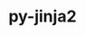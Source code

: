 ---
title: "py-jinja2"
layout: cache
categories: [package, develop-2024-11-03]
meta: {"versions": ["3.1.4"], "compilers": ["apple-clang@=15.0.0", "gcc@=11.1.0", "gcc@=11.4.0", "gcc@=13.2.0", "gcc@=7.3.1", "gcc@=9.4.0", "oneapi@=2024.2.1"], "oss": ["amzn2", "ubuntu20.04", "ubuntu22.04", "ubuntu24.04", "ventura"], "platforms": ["darwin", "linux"], "targets": ["aarch64", "neoverse_n1", "neoverse_v1", "neoverse_v2", "ppc64le", "x86_64_v3"], "stacks": ["aws-isc", "aws-isc-aarch64", "data-vis-sdk", "e4s", "e4s-neoverse-v2", "e4s-neoverse_v1", "e4s-oneapi", "e4s-power", "ml-darwin-aarch64-mps", "ml-linux-aarch64-cpu", "ml-linux-aarch64-cuda", "ml-linux-x86_64-cpu", "ml-linux-x86_64-cuda", "root"], "num_specs": 17, "num_specs_by_stack": {"root": 17, "ml-darwin-aarch64-mps": 1, "aws-isc-aarch64": 2, "aws-isc": 1, "e4s-power": 1, "data-vis-sdk": 2, "e4s-neoverse_v1": 1, "e4s-neoverse-v2": 1, "e4s": 4, "e4s-oneapi": 2, "ml-linux-aarch64-cpu": 1, "ml-linux-aarch64-cuda": 1, "ml-linux-x86_64-cpu": 1, "ml-linux-x86_64-cuda": 1}}
spec_details: [{"hash": "wrkqquvcmex35kswud6q4bq4l4o4vq72", "compiler": "apple-clang@=15.0.0", "versions": ["3.1.4"], "os": "ventura", "platform": "darwin", "target": "aarch64", "variants": ["build_system=python_pip", "~i18n"], "stacks": ["root", "ml-darwin-aarch64-mps"], "size": "-", "tarball": "https://binaries.spack.io/develop-2024-11-03/build_cache/darwin-ventura-aarch64/apple-clang-15.0.0/py-jinja2-3.1.4/darwin-ventura-aarch64-apple-clang-15.0.0-py-jinja2-3.1.4-wrkqquvcmex35kswud6q4bq4l4o4vq72.spack"}, {"hash": "u7qm7kwcurwkngmhv6z2nb6oz6rlsinf", "compiler": "gcc@=7.3.1", "versions": ["3.1.4"], "os": "amzn2", "platform": "linux", "target": "aarch64", "variants": ["build_system=python_pip", "~i18n"], "stacks": ["root", "aws-isc-aarch64"], "size": "-", "tarball": "https://binaries.spack.io/develop-2024-11-03/build_cache/linux-amzn2-aarch64/gcc-7.3.1/py-jinja2-3.1.4/linux-amzn2-aarch64-gcc-7.3.1-py-jinja2-3.1.4-u7qm7kwcurwkngmhv6z2nb6oz6rlsinf.spack"}, {"hash": "lafiftdaanqxjm2ops2wzlm54f4mqpi7", "compiler": "gcc@=7.3.1", "versions": ["3.1.4"], "os": "amzn2", "platform": "linux", "target": "neoverse_n1", "variants": ["build_system=python_pip", "~i18n"], "stacks": ["root", "aws-isc-aarch64"], "size": "-", "tarball": "https://binaries.spack.io/develop-2024-11-03/build_cache/linux-amzn2-neoverse_n1/gcc-7.3.1/py-jinja2-3.1.4/linux-amzn2-neoverse_n1-gcc-7.3.1-py-jinja2-3.1.4-lafiftdaanqxjm2ops2wzlm54f4mqpi7.spack"}, {"hash": "wbgmikiqhc47qc4t7flxhlskze67u7vf", "compiler": "gcc@=7.3.1", "versions": ["3.1.4"], "os": "amzn2", "platform": "linux", "target": "x86_64_v3", "variants": ["build_system=python_pip", "~i18n"], "stacks": ["root", "aws-isc"], "size": "-", "tarball": "https://binaries.spack.io/develop-2024-11-03/build_cache/linux-amzn2-x86_64_v3/gcc-7.3.1/py-jinja2-3.1.4/linux-amzn2-x86_64_v3-gcc-7.3.1-py-jinja2-3.1.4-wbgmikiqhc47qc4t7flxhlskze67u7vf.spack"}, {"hash": "oej2lun3l74nfvvarp5xw7osvr5soreu", "compiler": "gcc@=9.4.0", "versions": ["3.1.4"], "os": "ubuntu20.04", "platform": "linux", "target": "ppc64le", "variants": ["build_system=python_pip", "~i18n"], "stacks": ["root", "e4s-power"], "size": "-", "tarball": "https://binaries.spack.io/develop-2024-11-03/build_cache/linux-ubuntu20.04-ppc64le/gcc-9.4.0/py-jinja2-3.1.4/linux-ubuntu20.04-ppc64le-gcc-9.4.0-py-jinja2-3.1.4-oej2lun3l74nfvvarp5xw7osvr5soreu.spack"}, {"hash": "o4bclbl4nx7tvkqa5pc3yz53542b3y2d", "compiler": "gcc@=11.1.0", "versions": ["3.1.4"], "os": "ubuntu20.04", "platform": "linux", "target": "x86_64_v3", "variants": ["build_system=python_pip", "~i18n"], "stacks": ["root", "data-vis-sdk"], "size": "-", "tarball": "https://binaries.spack.io/develop-2024-11-03/build_cache/linux-ubuntu20.04-x86_64_v3/gcc-11.1.0/py-jinja2-3.1.4/linux-ubuntu20.04-x86_64_v3-gcc-11.1.0-py-jinja2-3.1.4-o4bclbl4nx7tvkqa5pc3yz53542b3y2d.spack"}, {"hash": "iyp6hskrgdj2t5bakwtosm4m5ratlicc", "compiler": "gcc@=11.1.0", "versions": ["3.1.4"], "os": "ubuntu20.04", "platform": "linux", "target": "x86_64_v3", "variants": ["build_system=python_pip", "~i18n"], "stacks": ["root", "data-vis-sdk"], "size": "-", "tarball": "https://binaries.spack.io/develop-2024-11-03/build_cache/linux-ubuntu20.04-x86_64_v3/gcc-11.1.0/py-jinja2-3.1.4/linux-ubuntu20.04-x86_64_v3-gcc-11.1.0-py-jinja2-3.1.4-iyp6hskrgdj2t5bakwtosm4m5ratlicc.spack"}, {"hash": "bh7zec2cg3pfhccfpkfzbkddvo642nhq", "compiler": "gcc@=11.4.0", "versions": ["3.1.4"], "os": "ubuntu22.04", "platform": "linux", "target": "neoverse_v1", "variants": ["build_system=python_pip", "~i18n"], "stacks": ["root", "e4s-neoverse_v1"], "size": "-", "tarball": "https://binaries.spack.io/develop-2024-11-03/build_cache/linux-ubuntu22.04-neoverse_v1/gcc-11.4.0/py-jinja2-3.1.4/linux-ubuntu22.04-neoverse_v1-gcc-11.4.0-py-jinja2-3.1.4-bh7zec2cg3pfhccfpkfzbkddvo642nhq.spack"}, {"hash": "33yia5263dtssoh5xmlvx6jvbqpz7nxc", "compiler": "gcc@=11.4.0", "versions": ["3.1.4"], "os": "ubuntu22.04", "platform": "linux", "target": "neoverse_v2", "variants": ["build_system=python_pip", "~i18n"], "stacks": ["root", "e4s-neoverse-v2"], "size": "-", "tarball": "https://binaries.spack.io/develop-2024-11-03/build_cache/linux-ubuntu22.04-neoverse_v2/gcc-11.4.0/py-jinja2-3.1.4/linux-ubuntu22.04-neoverse_v2-gcc-11.4.0-py-jinja2-3.1.4-33yia5263dtssoh5xmlvx6jvbqpz7nxc.spack"}, {"hash": "x7cq6ntpeuc25p7ahsup2vi6eung6egq", "compiler": "gcc@=11.4.0", "versions": ["3.1.4"], "os": "ubuntu22.04", "platform": "linux", "target": "x86_64_v3", "variants": ["build_system=python_pip", "~i18n"], "stacks": ["root", "e4s"], "size": "-", "tarball": "https://binaries.spack.io/develop-2024-11-03/build_cache/linux-ubuntu22.04-x86_64_v3/gcc-11.4.0/py-jinja2-3.1.4/linux-ubuntu22.04-x86_64_v3-gcc-11.4.0-py-jinja2-3.1.4-x7cq6ntpeuc25p7ahsup2vi6eung6egq.spack"}, {"hash": "pd56dtc5rjxhsn6sweppi7lopvz2imt2", "compiler": "gcc@=11.4.0", "versions": ["3.1.4"], "os": "ubuntu22.04", "platform": "linux", "target": "x86_64_v3", "variants": ["build_system=python_pip", "~i18n"], "stacks": ["root", "e4s"], "size": "-", "tarball": "https://binaries.spack.io/develop-2024-11-03/build_cache/linux-ubuntu22.04-x86_64_v3/gcc-11.4.0/py-jinja2-3.1.4/linux-ubuntu22.04-x86_64_v3-gcc-11.4.0-py-jinja2-3.1.4-pd56dtc5rjxhsn6sweppi7lopvz2imt2.spack"}, {"hash": "kci7c6ybwfiizjkwe656wvrdqbvpyj6q", "compiler": "gcc@=11.4.0", "versions": ["3.1.4"], "os": "ubuntu22.04", "platform": "linux", "target": "x86_64_v3", "variants": ["build_system=python_pip", "~i18n"], "stacks": ["root", "e4s"], "size": "-", "tarball": "https://binaries.spack.io/develop-2024-11-03/build_cache/linux-ubuntu22.04-x86_64_v3/gcc-11.4.0/py-jinja2-3.1.4/linux-ubuntu22.04-x86_64_v3-gcc-11.4.0-py-jinja2-3.1.4-kci7c6ybwfiizjkwe656wvrdqbvpyj6q.spack"}, {"hash": "3f3td5kshyer4a33upipej2qhk6m45h3", "compiler": "gcc@=11.4.0", "versions": ["3.1.4"], "os": "ubuntu22.04", "platform": "linux", "target": "x86_64_v3", "variants": ["build_system=python_pip", "~i18n"], "stacks": ["root", "e4s"], "size": "-", "tarball": "https://binaries.spack.io/develop-2024-11-03/build_cache/linux-ubuntu22.04-x86_64_v3/gcc-11.4.0/py-jinja2-3.1.4/linux-ubuntu22.04-x86_64_v3-gcc-11.4.0-py-jinja2-3.1.4-3f3td5kshyer4a33upipej2qhk6m45h3.spack"}, {"hash": "nsiis7eqfpzrsfvrjokndf3hseghmvj7", "compiler": "oneapi@=2024.2.1", "versions": ["3.1.4"], "os": "ubuntu22.04", "platform": "linux", "target": "x86_64_v3", "variants": ["build_system=python_pip", "~i18n"], "stacks": ["root", "e4s-oneapi"], "size": "-", "tarball": "https://binaries.spack.io/develop-2024-11-03/build_cache/linux-ubuntu22.04-x86_64_v3/oneapi-2024.2.1/py-jinja2-3.1.4/linux-ubuntu22.04-x86_64_v3-oneapi-2024.2.1-py-jinja2-3.1.4-nsiis7eqfpzrsfvrjokndf3hseghmvj7.spack"}, {"hash": "c76cidcia5yaunf55nmmbztto7x4l26z", "compiler": "oneapi@=2024.2.1", "versions": ["3.1.4"], "os": "ubuntu22.04", "platform": "linux", "target": "x86_64_v3", "variants": ["build_system=python_pip", "~i18n"], "stacks": ["root", "e4s-oneapi"], "size": "-", "tarball": "https://binaries.spack.io/develop-2024-11-03/build_cache/linux-ubuntu22.04-x86_64_v3/oneapi-2024.2.1/py-jinja2-3.1.4/linux-ubuntu22.04-x86_64_v3-oneapi-2024.2.1-py-jinja2-3.1.4-c76cidcia5yaunf55nmmbztto7x4l26z.spack"}, {"hash": "6iem67oom4bbz6awf5rkew37nbynn336", "compiler": "gcc@=13.2.0", "versions": ["3.1.4"], "os": "ubuntu24.04", "platform": "linux", "target": "aarch64", "variants": ["build_system=python_pip", "~i18n"], "stacks": ["root", "ml-linux-aarch64-cpu", "ml-linux-aarch64-cuda"], "size": "-", "tarball": "https://binaries.spack.io/develop-2024-11-03/build_cache/linux-ubuntu24.04-aarch64/gcc-13.2.0/py-jinja2-3.1.4/linux-ubuntu24.04-aarch64-gcc-13.2.0-py-jinja2-3.1.4-6iem67oom4bbz6awf5rkew37nbynn336.spack"}, {"hash": "q7eilocdd3lyopdqvaskfmomovmarzqy", "compiler": "gcc@=13.2.0", "versions": ["3.1.4"], "os": "ubuntu24.04", "platform": "linux", "target": "x86_64_v3", "variants": ["build_system=python_pip", "~i18n"], "stacks": ["root", "ml-linux-x86_64-cpu", "ml-linux-x86_64-cuda"], "size": "-", "tarball": "https://binaries.spack.io/develop-2024-11-03/build_cache/linux-ubuntu24.04-x86_64_v3/gcc-13.2.0/py-jinja2-3.1.4/linux-ubuntu24.04-x86_64_v3-gcc-13.2.0-py-jinja2-3.1.4-q7eilocdd3lyopdqvaskfmomovmarzqy.spack"}]
---